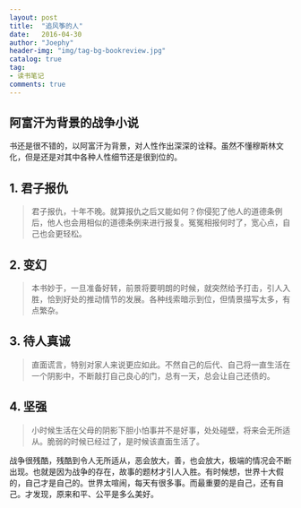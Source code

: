 ```yaml
---
layout: post
title:  "追风筝的人"
date:   2016-04-30
author: "Joephy"
header-img: "img/tag-bg-bookreview.jpg"
catalog: true
tag:
- 读书笔记 
comments: true
---
```

阿富汗为背景的战争小说
-----------

书还是很不错的，以阿富汗为背景，对人性作出深深的诠释。虽然不懂穆斯林文化，但是还是对其中各种人性细节还是很到位的。

## 1. 君子报仇
>君子报仇，十年不晚。就算报仇之后又能如何？你侵犯了他人的道德条例后，他人也会用相似的道德条例来进行报复。冤冤相报何时了，宽心点，自己也会更轻松。

## 2. 变幻
>本书妙于，一旦准备好转，前景将要明朗的时候，就突然给予打击，引人入胜，恰到好处的推动情节的发展。各种线索暗示到位，但情景描写太多，有点繁杂。

## 3. 待人真诚 
>直面谎言，特别对家人来说更应如此。不然自己的后代、自己将一直生活在一个阴影中，不断敲打自己良心的门，总有一天，总会让自己还债的。

## 4. 坚强
>小时候生活在父母的阴影下胆小怕事并不是好事，处处碰壁，将来会无所适从。脆弱的时候已经过了，是时候该直面生活了。

战争很残酷，残酷到令人无所适从，恶会放大，善，也会放大，极端的情况会不断出现。也就是因为战争的存在，故事的题材才引人入胜。有时候想，世界十大假的，自己才是自己的。世界太喧闹，每天有很多事。而最重要的是自己，还有自己。才发现，原来和平、公平是多么美好。



